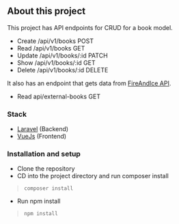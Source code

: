 ## About this project

This project has API endpoints for CRUD for a book model. 
- Create /api/v1/books POST
- Read /api/v1/books GET
- Update /api/v1/books/:id PATCH
- Show /api/v1/books/:id GET
- Delete /api/v1/books/:id DELETE

It also has an endpoint that gets data from [FireAndIce API](https://anapioficeandfire.com/).
- Read api/external-books GET

### Stack
- [Laravel](https://laravel.com/) (Backend)
- [VueJs](https://vuejs.org/) (Frontend)

### Installation and setup
- Clone the repository
- CD into the project directory and run composer install
>`composer install`
- Run npm install
>`npm install`
